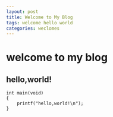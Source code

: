 ```yaml
---
layout: post
title: Welcome to My Blog
tags: welcome hello world
categories: weclomes
---
```


# welcome to my blog

## hello,world!

```
int main(void)
{
	printf("hello,world!\n");
}
```
